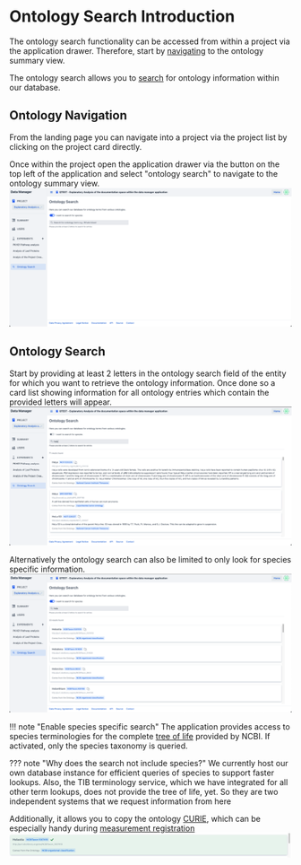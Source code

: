 # Ontology Search Introduction

The ontology search functionality can be accessed from within a project via the application drawer.
Therefore, start by [navigating](#ontology-navigation) to the ontology summary view.

The ontology search allows you to [search](#ontology-search) for ontology information
within our database.

## Ontology Navigation

From the landing page you can navigate into a project via the project list by clicking on the
project card directly.

Once within the project open the application drawer via the button on the top left of the
application
and select "ontology search" to navigate to the ontology summary view.
![ontology_summary.png](images/ontology_search_summary.png)

## Ontology Search

Start by providing at least 2 letters in the ontology search field of the entity for which you want
to retrieve the ontology information.
Once done so a card list showing information for all ontology entries which contain the provided
letters will appear.
![ontology_search_triggered_without_species.png](images/ontology_search_triggered_without_species.png)

Alternatively the ontology search can also be limited to only look for species specific information.
![ontology_search_triggered_with_species.png](images/ontology_search_triggered_with_species.png)

!!! note "Enable species specific search"
The application provides access to species terminologies for the
complete [tree of life](https://www.ncbi.nlm.nih.gov/taxonomy) provided by NCBI.
If activated, only the species taxonomy is queried.

??? note "Why does the search not include species?"
We currently host our own database instance for efficient queries of species to support
faster lookups. Also, the TIB terminology service, which we have integrated for all other term lookups,
does not provide the tree of life, yet.
So they are two independent systems that we request information from here

Additionally, it allows you to copy the
ontology [CURIE](https://link.springer.com/article/10.1007/s12599-022-00744-0),
which can be especially handy
during [measurement registration](../measurement/measurement_registration.md)
![ontology_search_curie_copie.gif](images/ontology_search_copy_curie.png)
